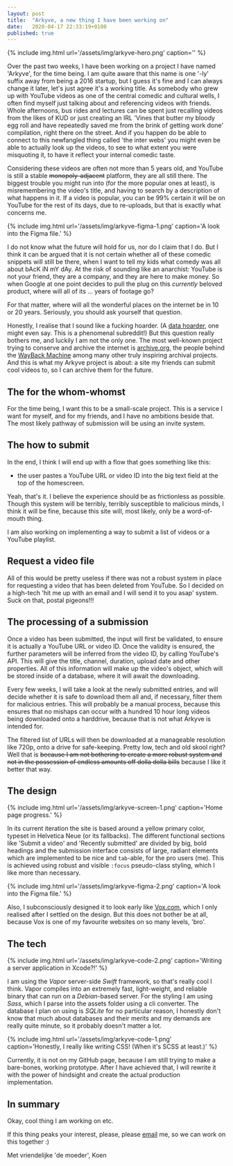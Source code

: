 ```yaml
---
layout: post
title:  "Arkyve, a new thing I have been working on"
date:   2020-04-17 22:33:19+0100
published: true
---
```


{% include img.html url='/assets/img/arkyve-hero.png' caption='' %}

Over the past two weeks, I have been working on a project I have named 'Arkyve', for the time being. I am quite aware that this name is one '-ly' suffix away from being a 2016 startup, but I guess it's fine and I can always change it later, let's just agree it's a working title. 
As somebody who grew up with YouTube videos as one of the central comedic and cultural wells, I often find myself just talking about and referencing videos with friends. Whole afternoons, bus rides and lectures can be spent just recalling videos from the likes of KUD or just creating an IRL 'Vines that butter my bloody egg roll and have repeatedly saved me from the brink of getting work done' compilation, right there on the street. And if you happen do be able to connect to this newfangled thing called 'the inter webs' you might even be able to actually look up the videos, to see to what extent you were misquoting it, to have it reflect your internal comedic taste. 

Considering these videos are often not more than 5 years old, and YouTube is still a stable ~~monopoly-adjacent~~ platform, they are all still there. The biggest trouble you might run into (for the more popular ones at least), is misremembering the video's title, and having to search by a description of what happens in it. If a video is popular, you can be 99% certain it will be on YouTube for the rest of its days, due to re-uploads, but that is exactly what concerns me. 

{% include img.html url='/assets/img/arkyve-figma-1.png' caption='A look into the Figma file.' %}

I do not know what the future will hold for us, nor do I claim that I do. But I think it can be argued that it is not certain whether all of these comedic snippets will still be there, when I want to tell my kids what comedy was all about bAcK iN mY dAy. At the risk of sounding like an anarchist: YouTube is not your friend, they are a company, and they are here to make money. So when Google at one point decides to pull the plug on this *currently* beloved product, where will all of its ... years of footage go? 

For that matter, where will all the wonderful places on the internet be in 10 or 20 years. Seriously, you should ask yourself that question. 

Honestly, I realise that I sound like a fucking hoarder. (A [data hoarder](https://reddit.com/r/datahoarders), one might even say. This is a phenomenal subreddit!) But this question really bothers me, and luckily I am not the only one. The most well-known project trying to conserve and archive the internet is [archive.org](https://archive.org), the people behind the [WayBack Machine](https://archive.org/web/) among many other truly inspiring archival projects.  And this is what my Arkyve project is about: a site my friends can submit cool videos to, so I can archive them for the future.

## The for the whom-whomst
For the time being, I want this to be a small-scale project. This is a service I want for myself, and for my friends, and I have no ambitions beside that. The most likely pathway of submission will be using an invite system.

## The how to submit
In the end, I think I will end up with a flow that goes something like this: 
- the user pastes a YouTube URL or video ID into the big text field at the top of the homescreen.

Yeah, that's it. I believe the experience should be as frictionless as possible. Though this system will be terribly, terribly susceptible to malicious minds, I think it will be fine, because this site will, most likely, only be a word-of-mouth thing. 

I am also working on implementing a way to submit a list of videos or a YouTube playlist. 

## Request a video file
All of this would be pretty useless if there was not a robust system in place for requesting a video that has been deleted from YouTube. So I decided on a high-tech 'hit me up with an email and I will send it to you asap' system. Suck on that, postal pigeons!!!

## The processing of a submission
Once a video has been submitted, the input will first be validated, to ensure it is actually a YouTube URL or video ID. Once the validity is ensured, the further parameters will be inferred from the video ID, by calling YouTube's API. This will give the title, channel, duration, upload date and other properties. All of this information will make up the video's object, which will be stored inside of a database, where it will await the downloading. 

Every few weeks, I will take a look at the newly submitted entries, and will decide whether it is safe to download them all and, if necessary, filter them for malicious entries. This will probably be a manual process, because this ensures that no mishaps can occur with a hundred 10 hour long videos being downloaded onto a harddrive, because that is not what Arkyve is intended for. 

The filtered list of URLs will then be downloaded at a manageable resolution like 720p, onto a drive for safe-keeping. Pretty low, tech and old skool right? Well that is ~~because I am not bothering to create a more robust system and not in the possession of endless amounts off dolla dolla bills~~ because I like it better that way.

## The design
{% include img.html url='/assets/img/arkyve-screen-1.png' caption='Home page progress.' %}

In its current iteration the site is based around a yellow primary color, typeset in Helvetica Neue (or its fallbacks). The different functional sections like 'Submit a video' and 'Recently submitted' are divided by big, bold headings and the submission interface consists of large, radiant elements which are implemented to be nice and `tab`-able, for the pro users (me). This is achieved using robust and visible `:focus` pseudo-class styling, which I like more than necessary.

{% include img.html url='/assets/img/arkyve-figma-2.png' caption='A look into the Figma file.' %}

Also, I subconsciously designed it to look early like [Vox.com](https://vox.com/), which I only realised after I settled on the design. But this does not bother be at all, because Vox is one of my favourite websites on so many levels, 'bro'.

## The tech
{% include img.html url='/assets/img/arkyve-code-2.png' caption='Writing a server application in Xcode?!' %}

I am using the *Vapor* server-side *Swift* framework, so that's really cool I think. Vapor compiles into an extremely fast, light-weight, and reliable binary that can run on a *Debian*-based server. 
For the styling I am using *Sass*, which I parse into the assets folder using a cli converter. 
The database I plan on using is *SQLite* for no particular reason, I honestly don't know that much about databases and their merits and my demands are really quite minute, so it probably doesn't matter a lot.

{% include img.html url='/assets/img/arkyve-code-1.png' caption='Honestly, I really like writing CSS! (When it's SCSS at least.)' %}

Currently, it is not on my GitHub page, because I am still trying to make a bare-bones, working prototype. After I have achieved that, I will rewrite it with the power of hindsight and create the actual production implementation.

## In summary
Okay, cool thing I am working on etc. 

If this thing peaks your interest, please, please [email](/contact/) me, so we can work on this together :) 

Met vriendelijke 'de moeder', 
Koen